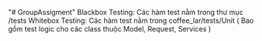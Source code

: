 "# GroupAssigment" 
Blackbox Testing: Các hàm test nằm trong thư mục /tests
Whitebox Testing: Các hàm test nằm trong coffee_lar/tests/Unit ( Bao gồm test logic cho các class thuộc Model, Request, Services ) 
